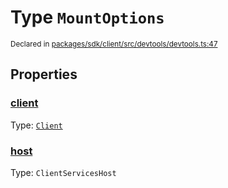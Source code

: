 # Type `MountOptions`
<sub>Declared in [packages/sdk/client/src/devtools/devtools.ts:47](https://github.com/dxos/dxos/blob/235256b25/packages/sdk/client/src/devtools/devtools.ts#L47)</sub>




## Properties
### [client](https://github.com/dxos/dxos/blob/235256b25/packages/sdk/client/src/devtools/devtools.ts#L48)
Type: <code>[Client](/api/@dxos/react-client/classes/Client)</code>




### [host](https://github.com/dxos/dxos/blob/235256b25/packages/sdk/client/src/devtools/devtools.ts#L49)
Type: <code>ClientServicesHost</code>





